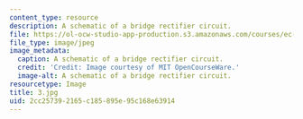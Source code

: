 ```yaml
---
content_type: resource
description: A schematic of a bridge rectifier circuit.
file: https://ol-ocw-studio-app-production.s3.amazonaws.com/courses/ec-s06-practical-electronics-fall-2004/2cc257392165c185895e95c168e63914_3.jpg
file_type: image/jpeg
image_metadata:
  caption: A schematic of a bridge rectifier circuit.
  credit: 'Credit: Image courtesy of MIT OpenCourseWare.'
  image-alt: A schematic of a bridge rectifier circuit.
resourcetype: Image
title: 3.jpg
uid: 2cc25739-2165-c185-895e-95c168e63914
---
```

